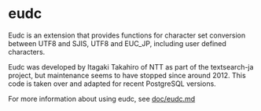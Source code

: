 eudc
====

Eudc is an extension that provides functions for character set conversion
between UTF8 and SJIS,  UTF8 and EUC\_JP, including user defined characters.

Eudc was developed by Itagaki Takahiro of NTT as part of the textsearch-ja
project, but maintenance seems to have stopped since around 2012.
This code is taken over and adapted for recent PostgreSQL versions.

For more information about using eudc, see [doc/eudc.md](https://github.com/harukat/eudc/blob/master/doc/eudc.md)
